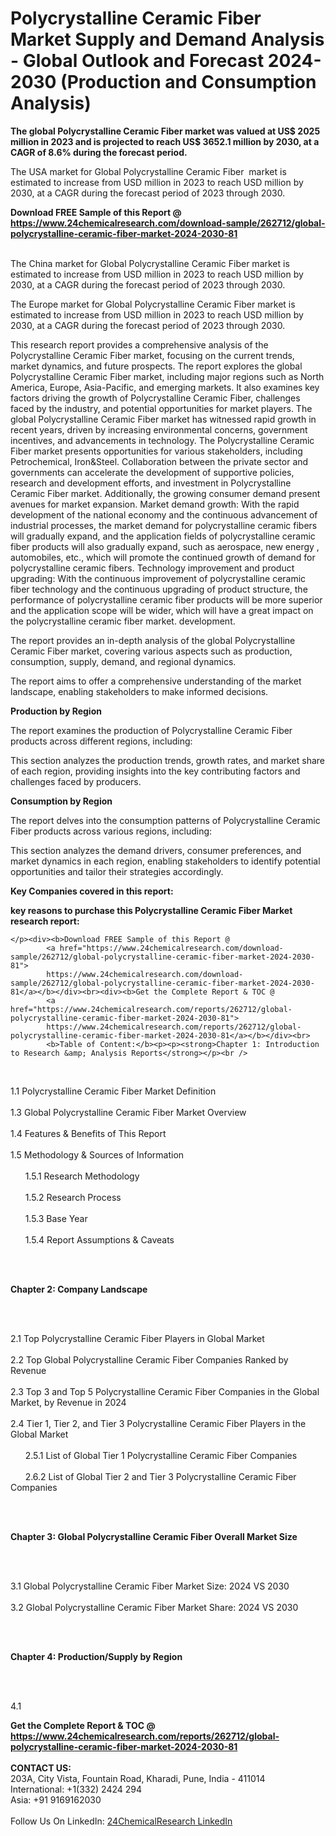 <h1>Polycrystalline Ceramic Fiber Market Supply and Demand Analysis - Global Outlook and Forecast 2024-2030 (Production and Consumption Analysis)</h1><p><strong>The global Polycrystalline Ceramic Fiber market was valued at US$ 2025 million in 2023 and is projected to reach US$ 3652.1 million by 2030, at a CAGR of 8.6% during the forecast period. </strong></p><p>
</p><p>The USA market for Global Polycrystalline Ceramic Fiber  market is estimated to increase from USD million in 2023 to reach USD million by 2030, at a CAGR during the forecast period of 2023 through 2030.</p><div><b>Download FREE Sample of this Report @ 
            <a href="https://www.24chemicalresearch.com/download-sample/262712/global-polycrystalline-ceramic-fiber-market-2024-2030-81">
            https://www.24chemicalresearch.com/download-sample/262712/global-polycrystalline-ceramic-fiber-market-2024-2030-81</a></b></div><br><p>
</p><p>The China market for Global Polycrystalline Ceramic Fiber market is estimated to increase from USD million in 2023 to reach USD million by 2030, at a CAGR during the forecast period of 2023 through 2030.</p><p>
</p><p>The Europe market for Global Polycrystalline Ceramic Fiber market is estimated to increase from USD million in 2023 to reach USD million by 2030, at a CAGR during the forecast period of 2023 through 2030.</p><p>
</p><p>This research report provides a comprehensive analysis of the Polycrystalline Ceramic Fiber market, focusing on the current trends, market dynamics, and future prospects. The report explores the global Polycrystalline Ceramic Fiber market, including major regions such as North America, Europe, Asia-Pacific, and emerging markets. It also examines key factors driving the growth of Polycrystalline Ceramic Fiber, challenges faced by the industry, and potential opportunities for market players. The global Polycrystalline Ceramic Fiber market has witnessed rapid growth in recent years, driven by increasing environmental concerns, government incentives, and advancements in technology. The Polycrystalline Ceramic Fiber market presents opportunities for various stakeholders, including Petrochemical, Iron&amp;Steel. Collaboration between the private sector and governments can accelerate the development of supportive policies, research and development efforts, and investment in Polycrystalline Ceramic Fiber market. Additionally, the growing consumer demand present avenues for market expansion. Market demand growth: With the rapid development of the national economy and the continuous advancement of industrial processes, the market demand for polycrystalline ceramic fibers will gradually expand, and the application fields of polycrystalline ceramic fiber products will also gradually expand, such as aerospace, new energy , automobiles, etc., which will promote the continued growth of demand for polycrystalline ceramic fibers. Technology improvement and product upgrading: With the continuous improvement of polycrystalline ceramic fiber technology and the continuous upgrading of product structure, the performance of polycrystalline ceramic fiber products will be more superior and the application scope will be wider, which will have a great impact on the polycrystalline ceramic fiber market. development.</p><p>
</p><p>The report provides an in-depth analysis of the global Polycrystalline Ceramic Fiber market, covering various aspects such as production, consumption, supply, demand, and regional dynamics.</p><p>
</p><p>The report aims to offer a comprehensive understanding of the market landscape, enabling stakeholders to make informed decisions.</p><p>
</p><p><strong>Production by Region</strong></p><p>
</p><p>The report examines the production of Polycrystalline Ceramic Fiber products across different regions, including:</p><p>
</p><p>
</p><p>This section analyzes the production trends, growth rates, and market share of each region, providing insights into the key contributing factors and challenges faced by producers.</p><p>
</p><p><strong>Consumption by Region</strong></p><p>
</p><p>The report delves into the consumption patterns of Polycrystalline Ceramic Fiber products across various regions, including:</p><p>
</p><p>
</p><p>This section analyzes the demand drivers, consumer preferences, and market dynamics in each region, enabling stakeholders to identify potential opportunities and tailor their strategies accordingly.</p><p>
<strong>Key Companies covered in this report:</strong></p><p>
</p><p>
</p><p><strong>key reasons to purchase this Polycrystalline Ceramic Fiber Market research report:</strong></p><p>

	</p><div><b>Download FREE Sample of this Report @ 
            <a href="https://www.24chemicalresearch.com/download-sample/262712/global-polycrystalline-ceramic-fiber-market-2024-2030-81">
            https://www.24chemicalresearch.com/download-sample/262712/global-polycrystalline-ceramic-fiber-market-2024-2030-81</a></b></div><br><div><b>Get the Complete Report & TOC @ 
            <a href="https://www.24chemicalresearch.com/reports/262712/global-polycrystalline-ceramic-fiber-market-2024-2030-81">
            https://www.24chemicalresearch.com/reports/262712/global-polycrystalline-ceramic-fiber-market-2024-2030-81</a></b></div><br>
            <b>Table of Content:</b><p><p><strong>Chapter 1: Introduction to Research &amp; Analysis Reports</strong></p><br />
<br />
<p>1.1 Polycrystalline Ceramic Fiber Market Definition<br /><br />
1.3 Global Polycrystalline Ceramic Fiber Market Overview<br /><br />
1.4 Features &amp; Benefits of This Report<br /><br />
1.5 Methodology &amp; Sources of Information<br /><br />
&nbsp;&nbsp;&nbsp;&nbsp;&nbsp; 1.5.1 Research Methodology<br /><br />
&nbsp;&nbsp;&nbsp;&nbsp;&nbsp; 1.5.2 Research Process<br /><br />
&nbsp;&nbsp;&nbsp;&nbsp;&nbsp; 1.5.3 Base Year<br /><br />
&nbsp;&nbsp;&nbsp;&nbsp;&nbsp; 1.5.4 Report Assumptions &amp; Caveats</p><br />
<br />
<p><strong>Chapter 2: Company Landscape</strong></p><br />
<br />
<p>2.1 Top Polycrystalline Ceramic Fiber Players in Global Market<br /><br />
2.2 Top Global Polycrystalline Ceramic Fiber Companies Ranked by Revenue<br /><br />
2.3 Top 3 and Top 5 Polycrystalline Ceramic Fiber Companies in the Global Market, by Revenue in 2024<br /><br />
2.4 Tier 1, Tier 2, and Tier 3 Polycrystalline Ceramic Fiber Players in the Global Market<br /><br />
&nbsp;&nbsp;&nbsp;&nbsp;&nbsp; 2.5.1 List of Global Tier 1 Polycrystalline Ceramic Fiber Companies<br /><br />
&nbsp;&nbsp;&nbsp;&nbsp;&nbsp; 2.6.2 List of Global Tier 2 and Tier 3 Polycrystalline Ceramic Fiber Companies</p><br />
<br />
<p><strong>Chapter 3: Global Polycrystalline Ceramic Fiber Overall Market Size</strong></p><br />
<br />
<p>3.1 Global Polycrystalline Ceramic Fiber Market Size: 2024 VS 2030<br /><br />
3.2 Global Polycrystalline Ceramic Fiber Market Share: 2024 VS 2030</p><br />
<br />
<p><strong>Chapter 4: Production/Supply by Region</strong></p><br />
<br />
<p>4.1</p><div><b>Get the Complete Report & TOC @ 
            <a href="https://www.24chemicalresearch.com/reports/262712/global-polycrystalline-ceramic-fiber-market-2024-2030-81">
            https://www.24chemicalresearch.com/reports/262712/global-polycrystalline-ceramic-fiber-market-2024-2030-81</a></b></div><br><b>CONTACT US:</b><br>
            203A, City Vista, Fountain Road, Kharadi, Pune, India - 411014<br>
            International: +1(332) 2424 294<br>
            Asia: +91 9169162030 <br><br>
            Follow Us On LinkedIn: <a href="https://www.linkedin.com/company/24chemicalresearch/">24ChemicalResearch LinkedIn</a>